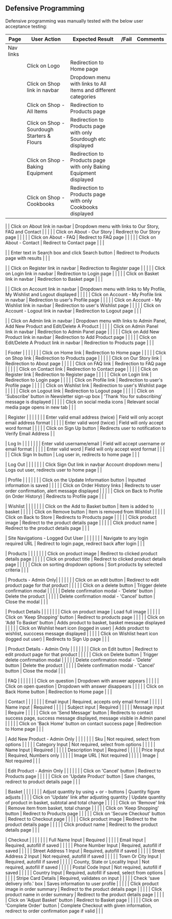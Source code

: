 ## Defensive Programming

Defensive programming was manually tested with the below user acceptance testing:

| Page | User Action | Expected Result |  /Fail | Comments |
| --- | --- | --- | --- | --- |
| Nav links | | | | |
| | Click on Logo | Redirection to Home page |  | |
| | Click on Shop link in navbar | Dropdown menu with links to All Items and different categories | | |
| | Click on Shop - All Items | Redirection to Products page | | |
| | Click on Shop - Sourdough Starters & Flours | Redirection to Products page with only Sourdough etc displayed | | |
| | Click on Shop - Baking Equipment | Redirection to Products page with only Baking Equipment displayed  | | |
| | Click on Shop - Cookbooks | Redirection to Products page with only Cookbooks displayed  | | |

| | Click on About link in navbar | Dropdown menu with links to Our Story, FAQ and Contact | | |
| | Click on About - Our Story | Redirect to Our Story page | | |
| | Click on About - FAQ | Redirect to FAQ page | | |
| | Click on About - Contact | Redirect to Contact page | | |

| | Enter text in Search box and click Search button | Redirect to Products page with results | | |

| | Click on Register link in navbar | Redirection to Register page | | |
| | Click on Login link in navbar | Redirection to Login page | | |
| | Click on Basket link in navbar | Redirection to Basket page | | |

| | Click on Account link in navbar | Dropdown menu with links to My Profile, My Wishlist and Logout displayed | | |
| | Click on Account - My Profile link in navbar | Redirection to user's Profile page |  | |
| | Click on Account - My Wishlist link in navbar | Redirection to user's Wishlist page |  | |
| | Click on Account - Logout link in navbar | Redirection to Logout page |  | |

| | Click on Admin link in navbar | Dropdown menu with links to Admin Panel, Add New Product and Edit/Delete A Product | | |
| | Click on Admin Panel link in navbar | Redirection to Admin Panel page |  | |
| | Click on Add New Product link in navbar | Redirection to Add Product page |  | |
| | Click on Edit/Delete A Product link in navbar | Redirection to Products page |  | |

| Footer | | | | |
| | Click on Home link | Redirection to Home page |  | |
| | Click on Shop link | Redirection to Products page |  | |
| | Click on Our Story link | Redirection to About page |  | |
| | Click on FAQ link | Redirection to FAQ page |  | |
| | Click on Contact link | Redirection to Contact page |  | |
| | Click on Register link | Redirection to Register page |  | |
| | Click on Login link | Redirection to Login page |  | |
| | Click on Profile link | Redirection to user's Profile page |  | |
| | Click on Wishlist link | Redirection to user's Wishlist page |  | |
| | Click on Logout link | Redirection to Logout page |  | |
| | Click on 'Subscribe' button in Newsletter sign-up box | 'Thank You for subscribing' message is displayed |  | |
| | Click on social media icons | Relevant social media page opens in new tab | | |

| Register | | | | |
| | Enter valid email address (twice) | Field will only accept email address format |  | |
| | Enter valid  word (twice) | Field will only accept  word format |  | |
| | Click on Sign Up button | Redirects user to notification to Verify Email Address |  |

| Log In | | | | |
| | Enter valid username/email | Field will accept username or email format |  | |
| | Enter valid  word | Field will only accept  word format |  | |
| | Click Sign In button | Log user in, redirects to home page |  | |

| Log Out | | | | |
| | Click Sign Out link in navbar Account dropdown menu | Logs out user, redirects user to home page |  |

| Profile | | | | |
| | Click on the Update Information button | Inputted information is saved |  | |
| | Click on Order History links | Redirects to user order confirmation, alert message displayed |  | |
| | Click on Back to Profile (in Order History) | Redirects to Profile page | | |

| Wishlist | | | | |
| | Click on the Add to Basket button | Item is added to basket |  | |
| | Click on Remove button | Item is removed from Wishlist |  | |
| | Click on Back to Store | Redirects to Products page | | |
| | Click product image | Redirect to the product details page |   | |
| | Click product name | Redirect to the product details page |   | |

| Site Navigations - Logged Out User | | | | |
| | Navigate to any login required URL | Redirect to login page, redirect back after login |  | |

| Products | | | | |
| | Click on product image | Redirect to clicked product details page |  | |
| | Click on product title | Redirect to clicked product details page |  | |
| | Click on sorting dropdown options | Sort products by selected criteria |  | |

| Products - Admin Only| | | | |
| | Click on an edit button | Redirect to edit product page for that product |  | |
| | Click on a delete button | Trigger delete confirmation modal |  | |
| | Delete confirmation modal - 'Delete' button | Delete the product |   | |
| | Delete confirmation modal - 'Cancel' button | Close the modal |   | |

| Product Details | | | | |
| | Click on product image | Load full image |   | |
| | Click on 'Keep Shopping' button | Redirect to products page |   | |
| | Click on 'Add To Basket' button | Adds product to basket, basket message displayed |   | |
| | Click on Wishlist heart icon (logged in user) | Adds product to wishlist, succcess message displayed | | |
| | Click on Wishlist heart icon (logged out user) | Redirects to Sign Up page | | |

| Product Details - Admin Only | | | | |
| | Click on Edit button | Redirect to edit product page for that product |   | |
| | Click on Delete button | Trigger delete confirmation modal |   | |
| | Delete confirmation modal - 'Delete' button | Delete the product |   | |
| | Delete confirmation modal - 'Cancel' button | Close the modal |   | |

| FAQ | | | | |
| | Click on question | Dropdown with answer appears |   | |
| | Click on open question | Dropdown with answer disappears |   | |
| | Click on Back Home button | Redirection to Home page |  | |

| Contact | | | | |
| | Email input | Required, accepts only email format |   | |
| | Name input | Required |   | |
| | Subject input | Required |   | |
| | Message input | Require |   | |
| | Click on 'Send Message' button | Redirects to contact success page, success message displayed, message visible in Admin panel |   | |
| | Click on 'Back Home' button on contact success page | Redirection to Home page |  | |

| Add New Product - Admin Only | | | | |
| | Sku | Not required, select from options |   | |
| | Category Input | Not required, select from options |   | |
| | Name Input | Required |   | |
| | Description Input | Required |   | |
| | Price Input | Required, Numbers only |   | |
| | Image URL | Not required |   | |
| | Image | Not required |   | |

| Edit Product - Admin Only | | | | |
| | Click on 'Cancel' button | Redirect to Products page |   | |
| | Click on 'Update Product' button | Save changes, redirect to product details page |   | |

| Basket | | | | |
| | Adjust quantity by using + or - buttons | Quantity figure adjusts | |
| | Click on 'Update' link after adjusting quantity | Update quantity of product in basket, subtotal and total change |   | |
| | Click on 'Remove' link | Remove item from basket, total change |   | |
| | Click on 'Keep Shopping' button | Redirect to Products page |   | |
| | Click on 'Secure Checkout' button | Redirect to Checkout page |   | |
| | Click product image | Redirect to the product details page |   | |
| | Click product name | Redirect to the product details page |   | |

| Checkout | | | | |
| | Full Name Input | Required |   | |
| | Email Input | Required, autofill if saved |   | |
| | Phone Number Input | Required, autofill if saved |   | |
| | Street Address 1 Input | Required, autofill if saved |   | |
| | Street Address 2 Input | Not required, autofill if saved |   | |
| | Town Or City Input | Required, autofill if saved |   | |
| | County, State or Locality Input | Not required, autofill if saved |   | |
| | Postal Code Input | Not required, autofill if saved |   | |
| | Country Input | Required, autofill if saved, select from options |   | |
| | Stripe Card Details | Required, validates on input |   | |
| | Check 'save delivery info.' box | Saves information to user profile |   | |
| | Click product image in order summary | Redirect to the product details page |   | |
| | Click product name in order summary | Redirect to the product details page |   | |
| | Click on 'Adjust Basket' button | Redirect to Basket page |   | |
| | Click on 'Complete Order' button | Complete Checkout with given information, redirect to order confirmation page if valid |   | |
